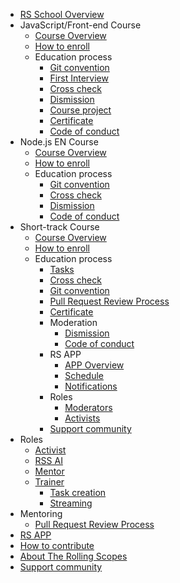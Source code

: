 - [RS School Overview](en/README.md)
- JavaScript/Front-end Course
  - [Course Overview](en/js-fe-course.md)
  - [How to enroll](https://rs.school/poland/)
  - Education process
    - [Git convention](en/git-convention.md)
    - [First Interview](en/first-interview.md)
    - [Cross check](en/cross-check-flow.md)
    - [Dismission](en/dismission.md)
    - [Course project](en/final-task.md)
    - [Certificate](en/rs-school-certificate.md)
    - [Code of conduct](en/code-of-conduct.md)
- Node.js EN Course
  - [Course Overview](en/node-js-en/course-overview.md)
  - [How to enroll](https://rs.school/courses/nodejs)
  - Education process
    - [Git convention](en/git-convention.md)
    - [Cross check](en/cross-check-flow.md)
    - [Dismission](en/node-js-en/dismission.md)
    - [Code of conduct](en/code-of-conduct.md)
- Short-track Course
  - [Course Overview](en/short-track/course-overview.md)
  - [How to enroll](https://rs.school/courses/short-track)
  - Education process
    - [Tasks](en/short-track/rs-app-tasks.md)
    - [Cross check](en/cross-check-flow.md)
    - [Git convention](en/git-convention.md)
    - [Pull Request Review Process](en/pull-request-review-process.md)
    - [Certificate](en/short-track/certificate.md)
    - Moderation
      - [Dismission](en/short-track/dismission.md)
      - [Code of conduct](en/code-of-conduct.md)
    - RS APP
      - [APP Overview](en/short-track/rs-app.md)
      - [Schedule](en/short-track/rs-app-schedule.md)
      - [Notifications](en/short-track/notifications.md)
    - Roles
      - [Moderators](en/short-track/moderators.md)
      - [Activists](en/rs-school-activist.md)
    - [Support community](en/short-track/fundraiser.md)
- Roles
  - [Activist](en/rs-school-activist.md)
  - [RSS AI](en/rs-school-ai.md)
  - [Mentor](en/rs-school-mentor.md)
  - [Trainer](en/rs-school-trainer.md)
    - [Task creation](en/task-creation.md)
    - [Streaming](en/streaming.md)
- Mentoring
  - [Pull Request Review Process](en/pull-request-review-process.md)
- [RS APP](en/rsapp.md)
- [How to contribute](en/how-to-contribute.md)
- [About The Rolling Scopes](en/rolling-scopes-overview.md)
- [Support community](en/fundraiser.md)
